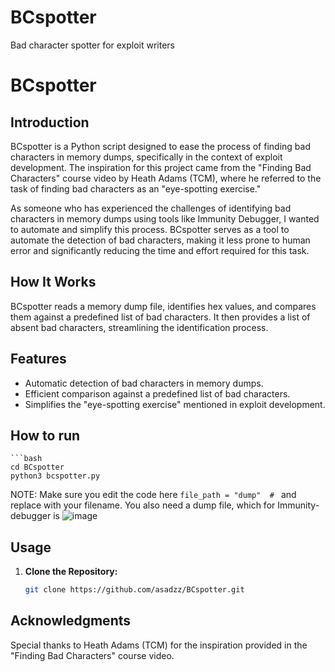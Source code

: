 # BCspotter
Bad character spotter for exploit writers
# BCspotter

## Introduction

BCspotter is a Python script designed to ease the process of finding bad characters in memory dumps, specifically in the context of exploit development. The inspiration for this project came from the "Finding Bad Characters" course video by Heath Adams (TCM), where he referred to the task of finding bad characters as an "eye-spotting exercise."

As someone who has experienced the challenges of identifying bad characters in memory dumps using tools like Immunity Debugger, I wanted to automate and simplify this process. BCspotter serves as a tool to automate the detection of bad characters, making it less prone to human error and significantly reducing the time and effort required for this task.

## How It Works

BCspotter reads a memory dump file, identifies hex values, and compares them against a predefined list of bad characters. It then provides a list of absent bad characters, streamlining the identification process.

## Features

- Automatic detection of bad characters in memory dumps.
- Efficient comparison against a predefined list of bad characters.
- Simplifies the "eye-spotting exercise" mentioned in exploit development.

## How to run
    ```bash
    cd BCspotter
    python3 bcspotter.py

NOTE: Make sure you edit the code here
`file_path = "dump"  # ` and replace with your filename.
You also need a dump file, which for Immunity-debugger is 
![image](https://github.com/asadzz/BCspotter/assets/7777434/2aa94ffe-e52c-46bb-b8f0-f6b3607dc2dd)




## Usage

1. **Clone the Repository:**

   ```bash
   git clone https://github.com/asadzz/BCspotter.git
   
## Acknowledgments
Special thanks to Heath Adams (TCM) for the inspiration provided in the "Finding Bad Characters" course video.
